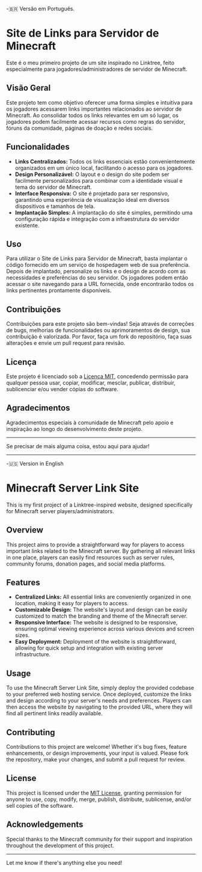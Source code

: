 -🇧🇷 Versão em Português.

# Site de Links para Servidor de Minecraft

Este é o meu primeiro projeto de um site inspirado no Linktree, feito especialmente para jogadores/administradores de servidor de Minecraft.

## Visão Geral

Este projeto tem como objetivo oferecer uma forma simples e intuitiva para os jogadores acessarem links importantes relacionados ao servidor de Minecraft. Ao consolidar todos os links relevantes em um só lugar, os jogadores podem facilmente acessar recursos como regras do servidor, fóruns da comunidade, páginas de doação e redes sociais.

## Funcionalidades

- **Links Centralizados:** Todos os links essenciais estão convenientemente organizados em um único local, facilitando o acesso para os jogadores.
- **Design Personalizável:** O layout e o design do site podem ser facilmente personalizados para combinar com a identidade visual e tema do servidor de Minecraft.
- **Interface Responsiva:** O site é projetado para ser responsivo, garantindo uma experiência de visualização ideal em diversos dispositivos e tamanhos de tela.
- **Implantação Simples:** A implantação do site é simples, permitindo uma configuração rápida e integração com a infraestrutura do servidor existente.

## Uso

Para utilizar o Site de Links para Servidor de Minecraft, basta implantar o código fornecido em um serviço de hospedagem web de sua preferência. Depois de implantado, personalize os links e o design de acordo com as necessidades e preferências do seu servidor. Os jogadores podem então acessar o site navegando para a URL fornecida, onde encontrarão todos os links pertinentes prontamente disponíveis.

## Contribuições

Contribuições para este projeto são bem-vindas! Seja através de correções de bugs, melhorias de funcionalidades ou aprimoramentos de design, sua contribuição é valorizada. Por favor, faça um fork do repositório, faça suas alterações e envie um pull request para revisão.

## Licença

Este projeto é licenciado sob a [Licença MIT](LICENSE), concedendo permissão para qualquer pessoa usar, copiar, modificar, mesclar, publicar, distribuir, sublicenciar e/ou vender cópias do software.

## Agradecimentos

Agradecimentos especiais à comunidade de Minecraft pelo apoio e inspiração ao longo do desenvolvimento deste projeto.

---

Se precisar de mais alguma coisa, estou aqui para ajudar!
 
---
-🇺🇸 Version in English
# Minecraft Server Link Site

This is my first project of a Linktree-inspired website, designed specifically for Minecraft server players/administrators.

## Overview

This project aims to provide a straightforward way for players to access important links related to the Minecraft server. By gathering all relevant links in one place, players can easily find resources such as server rules, community forums, donation pages, and social media platforms.

## Features

- **Centralized Links:** All essential links are conveniently organized in one location, making it easy for players to access.
- **Customizable Design:** The website's layout and design can be easily customized to match the branding and theme of the Minecraft server.
- **Responsive Interface:** The website is designed to be responsive, ensuring optimal viewing experience across various devices and screen sizes.
- **Easy Deployment:** Deployment of the website is straightforward, allowing for quick setup and integration with existing server infrastructure.

## Usage

To use the Minecraft Server Link Site, simply deploy the provided codebase to your preferred web hosting service. Once deployed, customize the links and design according to your server's needs and preferences. Players can then access the website by navigating to the provided URL, where they will find all pertinent links readily available.

## Contributing

Contributions to this project are welcome! Whether it's bug fixes, feature enhancements, or design improvements, your input is valued. Please fork the repository, make your changes, and submit a pull request for review.

## License

This project is licensed under the [MIT License](LICENSE), granting permission for anyone to use, copy, modify, merge, publish, distribute, sublicense, and/or sell copies of the software.

## Acknowledgements

Special thanks to the Minecraft community for their support and inspiration throughout the development of this project.

---

Let me know if there's anything else you need!
